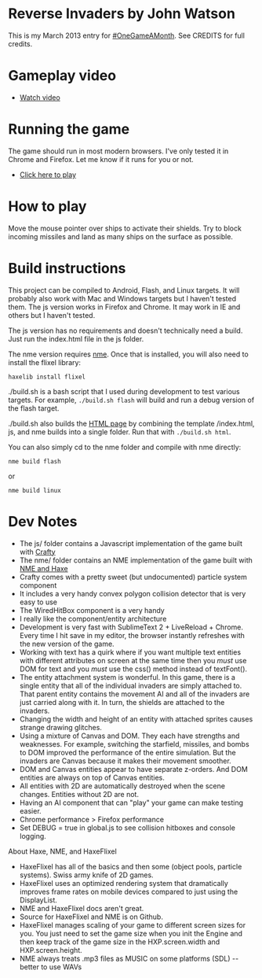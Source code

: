 # Reverse Invaders by John Watson

This is my March 2013 entry for [#OneGameAMonth](http://onegameamonth.com).
See CREDITS for full credits.

# Gameplay video

- [Watch video](http://www.youtube.com/watch?v=OQZ8xB8lYBI)

# Running the game

The game should run in most modern browsers. I've only tested it in Chrome and Firefox. Let me know if it runs for you or not.

- [Click here to play](http://flagrantdisregard.com/invaders/)

# How to play

Move the mouse pointer over ships to activate their shields. Try to block incoming missiles and land as many ships on the surface as possible.

# Build instructions

This project can be compiled to Android, Flash, and Linux targets. It will probably also work with Mac and Windows targets but I haven't tested them. The js version works in Firefox and Chrome. It may work in IE and others but I haven't tested.

The js version has no requirements and doesn't technically need a build. Just run the index.html file in the js folder.

The nme version requires [nme](http://nme.io). Once that is installed, you will also need to install the flixel library:

`haxelib install flixel`

./build.sh is a bash script that I used during development to test various targets. For example, `./build.sh flash` will build and run a debug version of the flash target.

./build.sh also builds the [HTML page](http://flagrantdisregard.com) by
combining the template /index.html, js, and nme builds into a single folder. Run that with `./build.sh html`.

You can also simply cd to the nme folder and compile with nme directly:

`nme build flash`

or

`nme build linux`

# Dev Notes

- The js/ folder contains a Javascript implementation of the game built with [Crafty](http://craftyjs.com)
- The nme/ folder contains an NME implementation of the game built with [NME and Haxe](http://nme.io)
- Crafty comes with a pretty sweet (but undocumented) particle system component
- It includes a very handy convex polygon collision detector that is very easy to use
- The WiredHitBox component is a very handy 
- I really like the component/entity architecture
- Development is very fast with SublimeText 2 + LiveReload + Chrome. Every time I hit save in my editor, the browser instantly refreshes with the new version of the game.
- Working with text has a quirk where if you want multiple text entities with different attributes on screen at the same time then you *must* use DOM for text and you *must* use the css() method instead of textFont().
- The entity attachment system is wonderful. In this game, there is a single entity that all of the individual invaders are simply attached to. That parent entity contains the movement AI and all of the invaders are just carried along with it. In turn, the shields are attached to the invaders.
- Changing the width and height of an entity with attached sprites causes strange drawing glitches.
- Using a mixture of Canvas and DOM. They each have strengths and weaknesses. For example, switching the starfield, missiles, and bombs to DOM improved the performance of the entire simulation. But the invaders are Canvas because it makes their movement smoother.
- DOM and Canvas entities appear to have separate z-orders. And DOM entities are always on top of Canvas entities.
- All entities with 2D are automatically destroyed when the scene changes. Entities without 2D are not.
- Having an AI component that can "play" your game can make testing easier.
- Chrome performance > Firefox performance
- Set DEBUG = true in global.js to see collision hitboxes and console logging.

About Haxe, NME, and HaxeFlixel

- HaxeFlixel has all of the basics and then some (object pools, particle systems). Swiss army knife of 2D games.
- HaxeFlixel uses an optimized rendering system that dramatically improves frame rates on mobile devices compared to just using the DisplayList.
- NME and HaxeFlixel docs aren't great.
- Source for HaxeFlixel and NME is on Github.
- HaxeFlixel manages scaling of your game to different screen sizes for you. You just need to set the game size when you init the Engine and then keep track of the game size in the HXP.screen.width and HXP.screen.height.
- NME always treats .mp3 files as MUSIC on some platforms (SDL) -- better to use WAVs